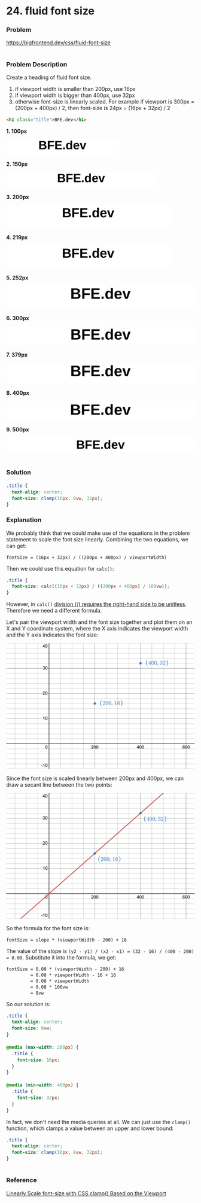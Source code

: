 # 24. fluid font size

### Problem

https://bigfrontend.dev/css/fluid-font-size

#

### Problem Description

Create a heading of fluid font size.

1. if viewport width is smaller than 200px, use 16px
2. if viewport width is bigger than 400px, use 32px
3. otherwise font-size is linearly scaled. For example if viewport is 300px = (200px + 400px) / 2, then font-size is 24px = (16px + 32px) / 2

```html
<h1 class="title">BFE.dev</h1>
```

**1. 100px**

<kbd>![result 1](result-1.png)</kbd>

**2. 150px**

<kbd>![result 2](result-2.png)</kbd>

**3. 200px**

<kbd>![result 3](result-3.png)</kbd>

**4. 219px**

<kbd>![result 4](result-4.png)</kbd>

**5. 252px**

<kbd>![result 5](result-5.png)</kbd>

**6. 300px**

<kbd>![result 6](result-6.png)</kbd>

**7. 379px**

<kbd>![result 7](result-7.png)</kbd>

**8. 400px**

<kbd>![result 8](result-8.png)</kbd>

**9. 500px**

<kbd>![result 9](result-9.png)</kbd>

#

### Solution

```css
.title {
  text-align: center;
  font-size: clamp(16px, 8vw, 32px);
}
```

### Explanation

We probably think that we could make use of the equations in the problem statement to scale the font size linearly. Combining the two equations, we can get:

```
fontSize = (16px + 32px) / ((200px + 400px) / viewportWidth)
```

Then we could use this equation for `calc()`:

```css
.title {
  font-size: calc((16px + 32px) / ((200px + 400px) / 100vw));
}
```

However, in `calc()` [division (/) requires the right-hand side to be unitless](https://developer.mozilla.org/en-US/docs/Web/CSS/calc#syntax). Therefore we need a different formula.

Let's pair the viewport width and the font size together and plot them on an X and Y coordinate system, where the X axis indicates the viewport width and the Y axis indicates the font size:

<kbd>![graph 1](graph-1.png)</kbd>

Since the font size is scaled linearly between 200px and 400px, we can draw a secant line between the two points:

<kbd>![graph 2](graph-2.png)</kbd>

So the formula for the font size is:

```
fontSize = slope * (viewportWidth - 200) + 16
```

The value of the slope is `(y2 - y1) / (x2 - x1) = (32 - 16) / (400 - 200) = 0.08`. Substitute it into the formula, we get:

```
fontSize = 0.08 * (viewportWidth - 200) + 16
         = 0.08 * viewportWidth - 16 + 16
         = 0.08 * viewportWidth
         = 0.08 * 100vw
         = 8vw
```

So our solution is:

```css
.title {
  text-align: center;
  font-size: 8vw;
}

@media (max-width: 200px) {
  .title {
    font-size: 16px;
  }
}

@media (min-width: 400px) {
  .title {
    font-size: 32px;
  }
}
```

In fact, we don't need the media queries at all. We can just use the `clamp()` function, which clamps a value between an upper and lower bound:

```css
.title {
  text-align: center;
  font-size: clamp(16px, 8vw, 32px);
}
```

#

### Reference

[Linearly Scale font-size with CSS clamp() Based on the Viewport](https://css-tricks.com/linearly-scale-font-size-with-css-clamp-based-on-the-viewport/)
